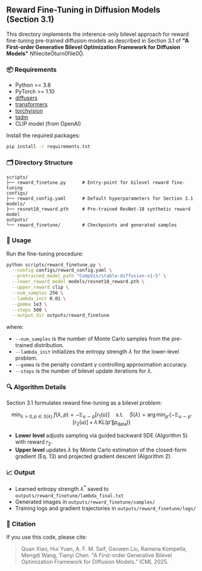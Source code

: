 ## Reward Fine-Tuning in Diffusion Models (Section 3.1)

This directory implements the inference-only bilevel approach for reward fine-tuning pre-trained diffusion models as described in Section 3.1 of **"A First-order Generative Bilevel Optimization Framework for Diffusion Models"** fileciteturn0file0.

### 📦 Requirements

* Python >= 3.8
* PyTorch >= 1.10
* [diffusers](https://github.com/huggingface/diffusers)
* [transformers](https://github.com/huggingface/transformers)
* [torchvision](https://github.com/pytorch/vision)
* [tqdm](https://github.com/tqdm/tqdm)
* CLIP model (from OpenAI)

Install the required packages:

```bash
pip install -r requirements.txt
```

### 🗂️ Directory Structure

```
scripts/
├── reward_finetune.py      # Entry-point for bilevel reward fine-tuning
configs/
├── reward_config.yaml      # Default hyperparameters for Section 3.1
models/
├── resnet18_reward.pth     # Pre-trained ResNet‑18 synthetic reward model
outputs/
└── reward_finetune/        # Checkpoints and generated samples
```

### 🚀 Usage

Run the fine-tuning procedure:

```bash
python scripts/reward_finetune.py \
  --config configs/reward_config.yaml \
  --pretrained_model_path "CompVis/stable-diffusion-v1-5" \
  --lower_reward_model models/resnet18_reward.pth \
  --upper_reward clip \
  --num_samples 256 \
  --lambda_init 0.01 \
  --gamma 1e3 \
  --steps 500 \
  --output_dir outputs/reward_finetune
```

where:

* `--num_samples` is the number of Monte Carlo samples from the pre-trained distribution.
* `--lambda_init` initializes the entropy strength $\lambda$ for the lower-level problem.
* `--gamma` is the penalty constant $\gamma$ controlling approximation accuracy.
* `--steps` is the number of bilevel update iterations for $\lambda$.

### 🔍 Algorithm Details

Section 3.1 formulates reward fine-tuning as a bilevel problem:

$$
\min_{\lambda>0,\,p\in S(\lambda)} \; f(\lambda,p) = - \mathbb{E}_{u\sim p}[r_1(u)]
\quad\text{s.t.}\quad
S(\lambda)=\arg\min_{p'}\left\{ -\mathbb{E}_{u\sim p'}[r_2(u)] + \lambda \,\mathrm{KL}(p'\|p_{\mathrm{data}})\right\}
$$

* **Lower level** adjusts sampling via guided backward SDE (Algorithm 5) with reward $r_2$.
* **Upper level** updates $\lambda$ by Monte Carlo estimation of the closed-form gradient (Eq. 13) and projected gradient descent (Algorithm 2).

### 📈 Output

* Learned entropy strength $\lambda^*$ saved to `outputs/reward_finetune/lambda_final.txt`
* Generated images in `outputs/reward_finetune/samples/`
* Training logs and gradient trajectories in `outputs/reward_finetune/logs/`

### 📝 Citation

If you use this code, please cite:

> Quan Xiao, Hui Yuan, A. F. M. Saif, Gaowen Liu, Ramana Kompella, Mengdi Wang, Tianyi Chen. "A First-order Generative Bilevel Optimization Framework for Diffusion Models." ICML 2025.
